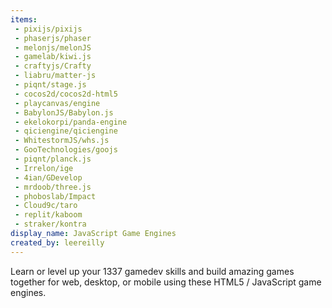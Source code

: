 ```yaml
---
items:
 - pixijs/pixijs
 - phaserjs/phaser
 - melonjs/melonJS
 - gamelab/kiwi.js
 - craftyjs/Crafty
 - liabru/matter-js
 - piqnt/stage.js
 - cocos2d/cocos2d-html5
 - playcanvas/engine
 - BabylonJS/Babylon.js
 - ekelokorpi/panda-engine
 - qiciengine/qiciengine
 - WhitestormJS/whs.js
 - GooTechnologies/goojs
 - piqnt/planck.js
 - Irrelon/ige
 - 4ian/GDevelop
 - mrdoob/three.js
 - phoboslab/Impact
 - Cloud9c/taro
 - replit/kaboom
 - straker/kontra
display_name: JavaScript Game Engines
created_by: leereilly
---
```

Learn or level up your 1337 gamedev skills and build amazing games together for web, desktop, or mobile using these HTML5 / JavaScript game engines.
